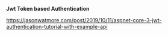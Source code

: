 
<b> Jwt Token based Authentication </b>

https://jasonwatmore.com/post/2019/10/11/aspnet-core-3-jwt-authentication-tutorial-with-example-api